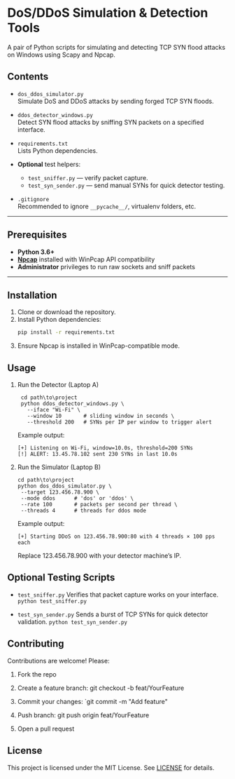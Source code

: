 # DoS/DDoS Simulation & Detection Tools

A pair of Python scripts for simulating and detecting TCP SYN flood attacks on Windows using Scapy and Npcap.

## Contents

- `dos_ddos_simulator.py`  
  Simulate DoS and DDoS attacks by sending forged TCP SYN floods.

- `ddos_detector_windows.py`  
  Detect SYN flood attacks by sniffing SYN packets on a specified interface.

- `requirements.txt`  
  Lists Python dependencies.

- **Optional** test helpers:  
  - `test_sniffer.py` — verify packet capture.  
  - `test_syn_sender.py` — send manual SYNs for quick detector testing.

- `.gitignore`  
  Recommended to ignore `__pycache__/`, virtualenv folders, etc.

---

## Prerequisites

- **Python 3.6+**  
- **[Npcap](https://npcap.com/#download)** installed with WinPcap API compatibility
- **Administrator** privileges to run raw sockets and sniff packets  

---

## Installation

1. Clone or download the repository.  
2. Install Python dependencies:
   ```bash
   pip install -r requirements.txt
   ```
3. Ensure Npcap is installed in WinPcap-compatible mode.

## Usage

1. Run the Detector (Laptop A)
   ```
    cd path\to\project
    python ddos_detector_windows.py \
      --iface "Wi-Fi" \
      --window 10       # sliding window in seconds \
      --threshold 200   # SYNs per IP per window to trigger alert
    ```
    Example output:
    ```
    [+] Listening on Wi-Fi, window=10.0s, threshold=200 SYNs
    [!] ALERT: 13.45.78.102 sent 230 SYNs in last 10.0s
    ```
2. Run the Simulator (Laptop B)
   ```
   cd path\to\project
   python dos_ddos_simulator.py \
    --target 123.456.78.900 \
    --mode ddos      # 'dos' or 'ddos' \
    --rate 100       # packets per second per thread \
    --threads 4      # threads for ddos mode
   ```
    Example output:
    ```
    [+] Starting DDoS on 123.456.78.900:80 with 4 threads × 100 pps each
    ```
    Replace 123.456.78.900 with your detector machine’s IP.

## Optional Testing Scripts
- ```test_sniffer.py```
  Verifies that packet capture works on your interface.
  ```python test_sniffer.py```

- ```test_syn_sender.py```
  Sends a burst of TCP SYNs for quick detector validation.
  ```python test_syn_sender.py```

## Contributing

Contributions are welcome! Please:

1. Fork the repo

2. Create a feature branch: git checkout -b feat/YourFeature

3. Commit your changes: `git commit -m "Add feature"

4. Push branch: git push origin feat/YourFeature

5. Open a pull request

## License
This project is licensed under the MIT License. See [LICENSE](https://github.com/PraveenkrishnaPK/DOS-DDOS-Tools/blob/main/LICENSE) for details.





